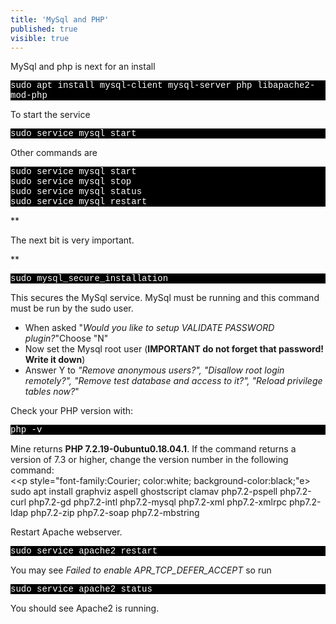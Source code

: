 ```yaml
---
title: 'MySql and PHP'
published: true
visible: true
---
```


<p> MySql and php  is next for an install</p>

 
 <p style="font-family:Courier; color:white; background-color:black;">sudo apt install mysql-client mysql-server php libapache2-mod-php</p>
 
<p> To start the service</p>

 
<p style="font-family:Courier; color:white; background-color:black;"> sudo service mysql start</p>
<p> 
 Other commands are </p>

 <p style="font-family:Courier; color:white; background-color:black;">
 sudo service mysql start<br>
 sudo service mysql stop<br>
 sudo service mysql status<br>
 sudo service mysql restart<br>
 </p>
 
** <p>  The next bit is very  important.</p>**

  <p style="font-family:Courier; color:white; background-color:black;"> 
  sudo mysql_secure_installation
 </p>
 
 This secures the MySql service. MySql must be running and this command must be run by the sudo user.<br>
        <ul>
        <li>When asked  "<i>Would you like to setup VALIDATE PASSWORD plugin?</i>"Choose "N" </li>
      <li>Now set the Mysql root user (<b>IMPORTANT do not forget that password! Write it down</b>)</li>
      <li>Answer Y to <i>"Remove anonymous users?", "Disallow root login remotely?", "Remove test database and access to it?", "Reload privilege tables now?</i>"</li>
    </ul>
    
Check your PHP version with:<br> 

 <p style="font-family:Courier; color:white; background-color:black;"> php -v </p>

Mine returns **PHP 7.2.19-0ubuntu0.18.04.1**. If the command returns a version of 7.3 or higher, change the version number in the following command:<br> 
    <<p style="font-family:Courier; color:white; background-color:black;"e>
sudo apt install graphviz aspell ghostscript clamav php7.2-pspell php7.2-curl php7.2-gd php7.2-intl php7.2-mysql php7.2-xml php7.2-xmlrpc php7.2-ldap php7.2-zip php7.2-soap php7.2-mbstring
</p>
Restart Apache webserver. <br>
<p style="font-family:Courier; color:white; background-color:black;">
    sudo service apache2 restart
</p>

<p>    You may see <i>Failed to enable APR_TCP_DEFER_ACCEPT </i> so run</p>
    
<p style="font-family:Courier; color:white; background-color:black;">
    sudo service apache2 status 
</p>
<p>    You should see Apache2 is running.</p>
 